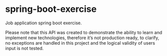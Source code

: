 # spring-boot-exercise
Job application spring boot exercise.

Please note that this API was created to demonstrate the ability to learn and implement new technologies, therefore it’s not production ready, to clarify, no exceptions are handled in this project and the logical validity of users input is not tested.
